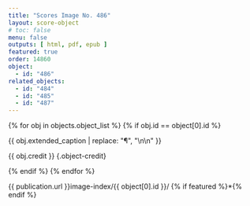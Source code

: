 ```yaml
---
title: "Scores Image No. 486"
layout: score-object
# toc: false
menu: false
outputs: [ html, pdf, epub ]
featured: true
order: 14860
object:
  - id: "486"
related_objects: 
  - id: "484"
  - id: "485"
  - id: "487"
---
```


{% for obj in objects.object_list %}
{% if obj.id == object[0].id %}

{{ obj.extended_caption | replace: "¶", "\n\n" }}

{{ obj.credit }} {.object-credit}

{% endif %}
{% endfor %}

<div class="object-credit object-url is-print-only">

{{ publication.url }}image-index/{{ object[0].id }}/ {% if featured %}*{% endif %}

</div>
